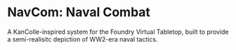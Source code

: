 # NavCom: Naval Combat

A KanColle-inspired system for the Foundry Virtual Tabletop, built to provide a semi-realisitc depiction of WW2-era naval tactics.

